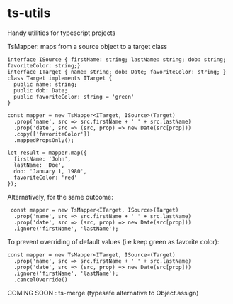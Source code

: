 # ts-utils
Handy utilities for typescript projects

TsMapper:
   maps from a source object to a target class
   
    interface ISource { firstName: string; lastName: string; dob: string; favoriteColor: string;}
    interface ITarget { name: string; dob: Date; favoriteColor: string; }
    class Target implements ITarget {
      public name: string;
      public dob: Date;
      public favoriteColor: string = 'green'
    }
    
    const mapper = new TsMapper<ITarget, ISource>(Target)
      .prop('name', src => src.firstName + ' ' + src.lastName)
      .prop('date', src => (src, prop) => new Date(src[prop]))
      .copy(['favoriteColor'])
      .mappedPropsOnly();
      
    let result = mapper.map({ 
      firstName: 'John',
      lastName: 'Doe',
      dob: 'January 1, 1980',
      favoriteColor: 'red'
    });
    
Alternatively, for the same outcome:
    
     const mapper = new TsMapper<ITarget, ISource>(Target)
      .prop('name', src => src.firstName + ' ' + src.lastName)
      .prop('date', src => (src, prop) => new Date(src[prop]))
      .ignore('firstName', 'lastName');
      
To prevent overriding of default values (i.e keep green as favorite color):

    const mapper = new TsMapper<ITarget, ISource>(Target)
      .prop('name', src => src.firstName + ' ' + src.lastName)
      .prop('date', src => (src, prop) => new Date(src[prop]))
      .ignore('firstName', 'lastName');
      .cancelOverride()
      
COMING SOON : ts-merge (typesafe alternative to Object.assign)
